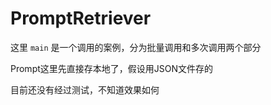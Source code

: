 # PromptRetriever 
这里 `main` 是一个调用的案例，分为批量调用和多次调用两个部分

Prompt这里先直接存本地了，假设用JSON文件存的

目前还没有经过测试，不知道效果如何
